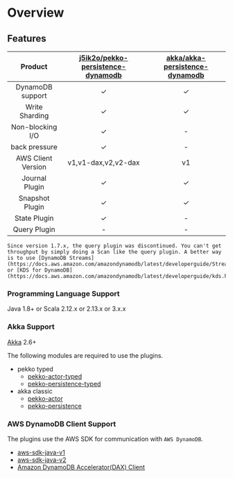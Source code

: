 # Overview

## Features

|      Product       | **[j5ik2o/pekko-persistence-dynamodb](https://github.com/j5ik2o/pekko-persistence-dynamodb)** | **[akka/akka-persistence-dynamodb](https://github.com/akka/akka-persistence-dynamodb)** |
|:------------------:|:---------------------------------------------------------------------------------------------:|:---------------------------------------------------------------------------------------:|
|  DynamoDB support  |                                               ✓                                               |                                            ✓                                            |
|   Write Sharding   |                                               ✓                                               |                                            ✓                                            |
|  Non-blocking I/O  |                                               ✓                                               |                                            -                                            |
|   back pressure    |                                               ✓                                               |                                            -                                            |
| AWS Client Version |                                      v1,v1-dax,v2,v2-dax                                      |                                           v1                                            |
|   Journal Plugin   |                                               ✓                                               |                                            ✓                                            |
|  Snapshot Plugin   |                                               ✓                                               |                                            ✓                                            |
|    State Plugin    |                                               ✓                                               |                                            -                                            |
|    Query Plugin    |                                               -                                               |                                            -                                            |

```{note}
Since version 1.7.x, the query plugin was discontinued. You can't get throughput by simply doing a Scan like the query plugin. A better way is to use [DynamoDB Streams](https://docs.aws.amazon.com/amazondynamodb/latest/developerguide/Streams.html) or [KDS for DynamoDB](https://docs.aws.amazon.com/amazondynamodb/latest/developerguide/kds.html).
```

### Programming Language Support

Java 1.8+ or Scala 2.12.x or 2.13.x or 3.x.x

### Akka Support

[Akka](https://akka.io/) 2.6+

The following modules are required to use the plugins.

- pekko typed
  - [pekko-actor-typed](https://pekko.apache.org/docs/pekko/current/typed/index.html)
  - [pekko-persistence-typed](https://doc.akka.io/docs/akka/current/typed/index-persistence.html)
- akka classic
  - [pekko-actor](https://pekko.apache.org/docs/pekko/current/actors.html)
  - [pekko-persistence](https://pekko.apache.org/docs/pekko/current/persistence.html)

### AWS DynamoDB Client Support

The plugins use the AWS SDK for communication with `AWS DynamoDB`.

- [aws-sdk-java-v1](https://github.com/aws/aws-sdk-java)
- [aws-sdk-java-v2](https://github.com/aws/aws-sdk-java-v2)
- [Amazon DynamoDB Accelerator(DAX) Client](https://aws.amazon.com/jp/dynamodb/dax/)

